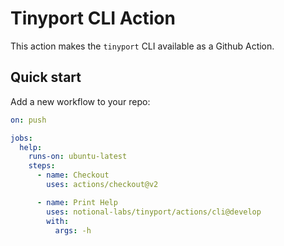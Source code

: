 # Tinyport CLI Action
This action makes the `tinyport` CLI available as a Github Action.

## Quick start

Add a new workflow to your repo:

```yml
on: push

jobs:
  help:
    runs-on: ubuntu-latest
    steps:
      - name: Checkout
        uses: actions/checkout@v2

      - name: Print Help 
        uses: notional-labs/tinyport/actions/cli@develop
        with:
          args: -h 
```
